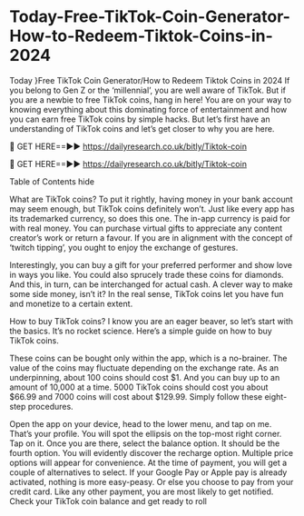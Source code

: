 # Today-Free-TikTok-Coin-Generator-How-to-Redeem-Tiktok-Coins-in-2024
Today }Free TikTok Coin Generator/How to Redeem Tiktok Coins in 2024
If you belong to Gen Z or the ‘millennial’, you are well aware of TikTok. But if you are a newbie to free TikTok coins, hang in here! You are on your way to knowing everything about this dominating force of entertainment and how you can earn free TikTok coins by simple hacks. But let’s first have an understanding of TikTok coins and let’s get closer to why you are here.

🔴 GET HERE==►► https://dailyresearch.co.uk/bitly/Tiktok-coin

🔴 GET HERE==►► https://dailyresearch.co.uk/bitly/Tiktok-coin

Table of Contents hide

What are TikTok coins?
To put it rightly, having money in your bank account may seem enough, but TikTok coins definitely won’t. Just like every app has its trademarked currency, so does this one. The in-app currency is paid for with real money. You can purchase virtual gifts to appreciate any content creator’s work or return a favour. If you are in alignment with the concept of ‘twitch tipping’, you ought to enjoy the exchange of gestures.

Interestingly, you can buy a gift for your preferred performer and show love in ways you like. You could also sprucely trade these coins for diamonds. And this, in turn, can be interchanged for actual cash. A clever way to make some side money, isn’t it? In the real sense, TikTok coins let you have fun and monetize to a certain extent.

How to buy TikTok coins?
I know you are an eager beaver, so let’s start with the basics. It’s no rocket science. Here’s a simple guide on how to buy TikTok coins.

These coins can be bought only within the app, which is a no-brainer. The value of the coins may fluctuate depending on the exchange rate. As an underpinning, about 100 coins should cost $1. And you can buy up to an amount of 10,000 at a time. 5000 TikTok coins should cost you about $66.99 and 7000 coins will cost about $129.99. Simply follow these eight-step procedures.


Open the app on your device, head to the lower menu, and tap on me. That’s your profile.
You will spot the ellipsis on the top-most right corner. Tap on it.
Once you are there, select the balance option. It should be the fourth option.
You will evidently discover the recharge option.
Multiple price options will appear for convenience.
At the time of payment, you will get a couple of alternatives to select. If your Google Pay or Apple pay is already activated, nothing is more easy-peasy. Or else you choose to pay from your credit card.
Like any other payment, you are most likely to get notified.
Check your TikTok coin balance and get ready to roll
